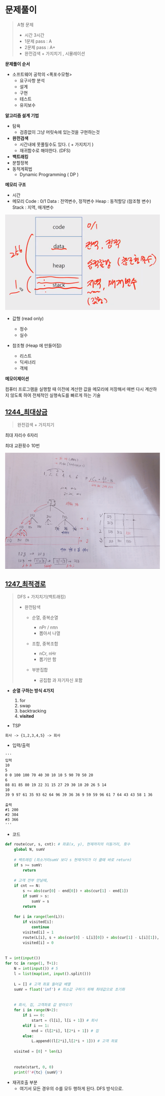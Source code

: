 # 문제풀이

> A형 문제
>
> - 시간 3시간
> - 1문제 pass : A 
> - 2문제 pass : A+
> - 완전검색 + 가지치기 , 시뮬레이션

**문제풀이 순서**

- 소프트웨어 공학의 <폭포수모형>
  - 요구사항 분석
  - 설계
  - 구현
  - 테스트
  - 유지보수



**알고리즘 설계 기법**

- 탐욕
  - 검증없이 그냥 머릿속에 있는것을 구현하는것
- **완전검색**
  - 시간내에 못풀릴수도 있다. ( + 가지치기 )
  - 재귀함수로 해야한다. (DFS)
- **백트래킹**
- 분할정복
- 동적계획법
  - Dynamic Programming ( DP )



**메모리 구조**

- 시간
- 메모리
  Code : 0/1
  Data : 전역변수, 정적변수
  Heap : 동적할당 (참조형 변수)
  Stack : 지역, 매개변수

![image-20200528095859452](images/image-20200528095859452.png)

- 값형 (read only)

  - 정수
  - 실수

- 참조형 (Heap 에 만들어짐)

  - 리스트
  - 딕셔너리
  - 객체

  

**메모이제이션**

컴퓨터 프로그램을 실행할 때 이전에 계산한 값을 메모리에 저장해서 매번 다시 계산하지 않도록 하여
전체적인 실행속도를 빠르게 하는 기술







## [1244_최대상금](https://swexpertacademy.com/main/code/problem/problemDetail.do?contestProbId=AV15Khn6AN0CFAYD)

> 완전검색 + 가지치기

최대 자리수 6자리

최대 교환횟수 10번

![image-20200528103822440](images/image-20200528103822440.jpg)











## [1247_최적경로](https://swexpertacademy.com/main/code/problem/problemDetail.do?contestProbId=AV15OZ4qAPICFAYD)

> DFS + 가지치기(백트래킹)
>
> - 완전탐색
>
>   - 순열, 중복순열
>
>     - nPr / nπn
>     - 뽑아서 나열
>
>     
>
>   - 조합, 중복조합
>
>     - nCr, nHr
>     - 뽑기만 함
>
>     
>
>   - 부분집합
>
>     - 공집합 과 자기자신 포함

- **순열 구하는 방식 4가지**
  1. for
  2. swap
  3. backtracking
  4. **visited**



- TSP

`회사 -> {1,2,3,4,5} -> 회사`



- 입력/출력

```
'''
입력
10
5
0 0 100 100 70 40 30 10 10 5 90 70 50 20
6
88 81 85 80 19 22 31 15 27 29 30 10 20 26 5 14
10
39 9 97 61 35 93 62 64 96 39 36 36 9 59 59 96 61 7 64 43 43 58 1 36

출력
#1 200
#2 304
#3 366
'''
```






- 코드

```python
def route(cur, s, cnt): # 좌표(x, y), 현재까지의 이동거리, 횟수
    global N, sumV

    # 백트래킹 (최소거리sumV 보다 s 현재거리가 더 클때 바로 return)
    if s >= sumV:
        return

    # 고객 전부 만날때,
    if cnt == N:
        s += abs(cur[0] - end[0]) + abs(cur[1] - end[1])
        if sumV > s:
            sumV = s
        return

    for i in range(len(L)):
        if visited[i]:
            continue
        visited[i] = 1
        route(L[i], s + abs(cur[0] - L[i][0]) + abs(cur[1] - L[i][1]), cnt + 1)
        visited[i] = 0


T = int(input())
for tc in range(1, T+1):
    N = int(input()) # 5
    l = list(map(int, input().split())) 

    L = [] # 고객 좌표 들어갈 배열
    sumV = float('inf') # 최소값 구하기 위해 최대값으로 초기화


    # 회사, 집, 고객좌표 값 받아오기
    for i in range(N+2):
        if i == 0:
            start = (l[i], l[i + 1]) # 회사
        elif i == 1:
            end = (l[2*i], l[2*i + 1]) # 집
        else:
            L.append((l[2*i],l[2*i + 1])) # 고객 좌표

    visited = [0] * len(L)


    route(start, 0, 0)
    print(f'#{tc} {sumV}')
```



- 재귀호출 부분
  - 여기서 모든 경우의 수를 모두 행하게 된다. DFS 방식으로.



